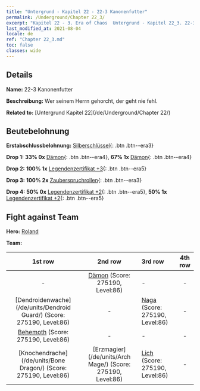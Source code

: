 ```yaml
---
title: "Untergrund - Kapitel 22 - 22-3 Kanonenfutter"
permalink: /Underground/Chapter 22_3/
excerpt: "Kapitel 22 - 3. Era of Chaos  Untergrund - Kapitel 22_3. 22-3 Kanonenfutter"
last_modified_at: 2021-08-04
locale: de
ref: "Chapter 22_3.md"
toc: false
classes: wide
---
```


## Details

 **Name:** 22-3 Kanonenfutter

 **Beschreibung:** Wer seinem Herrn gehorcht, der geht nie fehl.

 **Related to:** [Untergrund Kapitel 22](/de/Underground/Chapter 22/)

## Beutebelohnung

 **Erstabschlussbelohnung:** [Silberschlüssel](/ItemsDE/con_693/){: .btn .btn--era3}

 **Drop 1:** **33% 0x** [Dämon](/ItemsDE/unt_229/){: .btn .btn--era4}, **67% 1x** [Dämon](/ItemsDE/unt_229/){: .btn .btn--era4}

 **Drop 2:** **100% 1x** [Legendenzertifikat +3](/ItemsDE/mat_88/){: .btn .btn--era5}

 **Drop 3:** **100% 2x** [Zauberspruchrollen](/ItemsDE/con_694/){: .btn .btn--era3}

 **Drop 4:** **50% 0x** [Legendenzertifikat +2](/ItemsDE/mat_81/){: .btn .btn--era5}, **50% 1x** [Legendenzertifikat +2](/ItemsDE/mat_81/){: .btn .btn--era5}


## Fight against Team
 **Hero:** [Roland](/de/heroes/Roland/)

 **Team:**


  | 1st row | 2nd row | 3rd row | 4th row |
  |:----:|:----:|:----|:----:|
  | - | [Dämon](/de/units/Demon/) (Score: 275190, Level:86)  | - | - |
  | [Dendroidenwache](/de/units/Dendroid Guard/) (Score: 275190, Level:86)  | - | [Naga](/de/units/Naga/) (Score: 275190, Level:86)  | - |
  | [Behemoth](/de/units/Behemoth/) (Score: 275190, Level:86)  | - | - | - |
  | [Knochendrache](/de/units/Bone Dragon/) (Score: 275190, Level:86)  | [Erzmagier](/de/units/Arch Mage/) (Score: 275190, Level:86)  | [Lich](/de/units/Lich/) (Score: 275190, Level:86)  | - |


